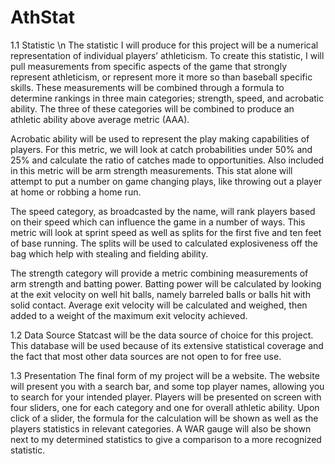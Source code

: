# AthStat
1.1	Statistic \n
The statistic I will produce for this project will be a numerical representation of individual players’ athleticism. To create this statistic, I will pull measurements from specific aspects of the game that strongly represent athleticism, or represent more it more so than baseball specific skills. These measurements will be combined through a formula to determine rankings in three main categories; strength, speed, and acrobatic ability. The three of these categories will be combined to produce an athletic ability above average metric (AAA). 

Acrobatic ability will be used to represent the play making capabilities of players. For this metric, we will look at catch probabilities under 50% and 25% and calculate the ratio of catches made to opportunities. Also included in this metric will be arm strength measurements. This stat alone will attempt to put a number on game changing plays, like throwing out a player at home or robbing a home run.

The speed category, as broadcasted by the name, will rank players based on their speed which can influence the game in a number of ways. This metric will look at sprint speed as well as splits for the first five and ten feet of base running. The splits will be used to calculated explosiveness off the bag which help with stealing and fielding ability. 

The strength category will provide a metric combining measurements of arm strength and batting power. Batting power will be calculated by looking at the exit velocity on well hit balls, namely barreled balls or balls hit with solid contact. Average exit velocity will be calculated and weighed, then added to a weight of the maximum exit velocity achieved. 

1.2	Data Source
Statcast will be the data source of choice for this project. This database will be used because of its extensive statistical coverage and the fact that most other data sources are not open to for free use. 

1.3	Presentation
The final form of my project will be a website. The website will present you with a search bar, and some top player names, allowing you to search for your intended player. Players will be presented on screen with four sliders, one for each category and one for overall athletic ability. Upon click of a slider, the formula for the calculation will be shown as well as the players statistics in relevant categories. A WAR gauge will also be shown next to my determined statistics to give a comparison to a more recognized statistic. 

